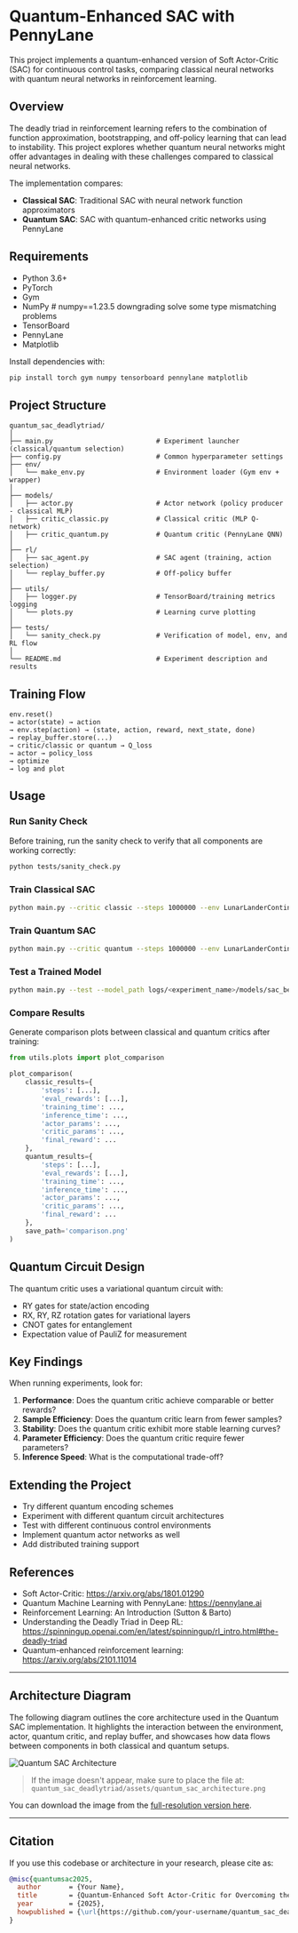 # Quantum-Enhanced SAC with PennyLane

This project implements a quantum-enhanced version of Soft Actor-Critic (SAC) for continuous control tasks, comparing classical neural networks with quantum neural networks in reinforcement learning.

## Overview

The deadly triad in reinforcement learning refers to the combination of function approximation, bootstrapping, and off-policy learning that can lead to instability. This project explores whether quantum neural networks might offer advantages in dealing with these challenges compared to classical neural networks.

The implementation compares:
- **Classical SAC**: Traditional SAC with neural network function approximators
- **Quantum SAC**: SAC with quantum-enhanced critic networks using PennyLane

## Requirements

- Python 3.6+
- PyTorch
- Gym
- NumPy # numpy==1.23.5 downgrading solve some type mismatching problems
- TensorBoard
- PennyLane
- Matplotlib

Install dependencies with:
```bash
pip install torch gym numpy tensorboard pennylane matplotlib
```

## Project Structure

```
quantum_sac_deadlytriad/
│
├── main.py                          # Experiment launcher (classical/quantum selection)
├── config.py                        # Common hyperparameter settings
├── env/
│   └── make_env.py                  # Environment loader (Gym env + wrapper)
│
├── models/
│   ├── actor.py                     # Actor network (policy producer - classical MLP)
│   ├── critic_classic.py            # Classical critic (MLP Q-network)
│   ├── critic_quantum.py            # Quantum critic (PennyLane QNN)
│
├── rl/
│   ├── sac_agent.py                 # SAC agent (training, action selection)
│   └── replay_buffer.py             # Off-policy buffer
│
├── utils/
│   ├── logger.py                    # TensorBoard/training metrics logging
│   └── plots.py                     # Learning curve plotting
│
├── tests/
│   └── sanity_check.py              # Verification of model, env, and RL flow
│
└── README.md                        # Experiment description and results
```

## Training Flow

```
env.reset() 
→ actor(state) → action
→ env.step(action) → (state, action, reward, next_state, done)
→ replay_buffer.store(...)
→ critic/classic or quantum → Q_loss
→ actor → policy_loss
→ optimize
→ log and plot
```

## Usage

### Run Sanity Check

Before training, run the sanity check to verify that all components are working correctly:

```bash
python tests/sanity_check.py
```

### Train Classical SAC

```bash
python main.py --critic classic --steps 1000000 --env LunarLanderContinuous-v2
```

### Train Quantum SAC

```bash
python main.py --critic quantum --steps 1000000 --env LunarLanderContinuous-v2
```

### Test a Trained Model

```bash
python main.py --test --model_path logs/<experiment_name>/models/sac_best.pt --critic <classic or quantum>
```

### Compare Results

Generate comparison plots between classical and quantum critics after training:

```python
from utils.plots import plot_comparison

plot_comparison(
    classic_results={
        'steps': [...],
        'eval_rewards': [...],
        'training_time': ...,
        'inference_time': ...,
        'actor_params': ...,
        'critic_params': ...,
        'final_reward': ...
    },
    quantum_results={
        'steps': [...],
        'eval_rewards': [...],
        'training_time': ...,
        'inference_time': ...,
        'actor_params': ...,
        'critic_params': ...,
        'final_reward': ...
    },
    save_path='comparison.png'
)
```

## Quantum Circuit Design

The quantum critic uses a variational quantum circuit with:
- RY gates for state/action encoding
- RX, RY, RZ rotation gates for variational layers
- CNOT gates for entanglement
- Expectation value of PauliZ for measurement

## Key Findings

When running experiments, look for:

1. **Performance**: Does the quantum critic achieve comparable or better rewards?
2. **Sample Efficiency**: Does the quantum critic learn from fewer samples?
3. **Stability**: Does the quantum critic exhibit more stable learning curves?
4. **Parameter Efficiency**: Does the quantum critic require fewer parameters?
5. **Inference Speed**: What is the computational trade-off?

## Extending the Project

- Try different quantum encoding schemes
- Experiment with different quantum circuit architectures
- Test with different continuous control environments
- Implement quantum actor networks as well
- Add distributed training support

## References

- Soft Actor-Critic: https://arxiv.org/abs/1801.01290
- Quantum Machine Learning with PennyLane: https://pennylane.ai
- Reinforcement Learning: An Introduction (Sutton & Barto)
- Understanding the Deadly Triad in Deep RL: https://spinningup.openai.com/en/latest/spinningup/rl_intro.html#the-deadly-triad
- Quantum-enhanced reinforcement learning: https://arxiv.org/abs/2101.11014

---

## Architecture Diagram

The following diagram outlines the core architecture used in the Quantum SAC implementation. It highlights the interaction between the environment, actor, quantum critic, and replay buffer, and showcases how data flows between components in both classical and quantum setups.

![Quantum SAC Architecture](./assets/quantum_sac_architecture.png)

> If the image doesn't appear, make sure to place the file at:  
> `quantum_sac_deadlytriad/assets/quantum_sac_architecture.png`

You can download the image from the [full-resolution version here](../mnt/data/A_flowchart_diagram_titled_%22Quantum_Off-Policy_Lea.png).

---

## Citation

If you use this codebase or architecture in your research, please cite as:

```bibtex
@misc{quantumsac2025,
  author       = {Your Name},
  title        = {Quantum-Enhanced Soft Actor-Critic for Overcoming the Deadly Triad in Off-Policy RL},
  year         = {2025},
  howpublished = {\url{https://github.com/your-username/quantum_sac_deadlytriad}},
}
